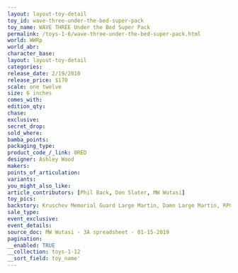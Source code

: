 ```yaml
---
layout: layout-toy-detail 
toy_id: wave-three-under-the-bed-super-pack
toy_name: WAVE THREE Under the Bed Super Pack
permalink: /toys-1-6/wave-three-under-the-bed-super-pack.html
world: WWRp
world_abr: 
character_base: 
layout: layout-toy-detail
categories: 
release_date: 2/19/2010
release_price: $170 
scale: one twelve
size: 6 inches
comes_with: 
edition_qty: 
chase: 
exclusive: 
secret_drop: 
sold_where: 
bamba_points: 
packaging_type: 
product_code_/_link: 0RED
designer: Ashley Wood
makers: 
points_of_articulation: 
variants: 
you_might_also_like: 
article_contributors: [Phil Back, Don Slater, MW Wutasi]
toy_pics: 
backstory: Kruschev Memorial Guard Large Martin, Damn Large Martin, RPG Bramble, Sabre Bertie MK2, mini Square
sale_type: 
event_exclusive: 
event_details: 
source_doc: MW Wutasi - 3A spreadsheet - 01-15-2019
pagination: 
__enabled: TRUE
__collection: toys-1-12
__sort_field: toy_name'
---
```

